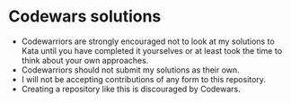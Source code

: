 # Codewars solutions

* Codewarriors are strongly encouraged not to look at my solutions to Kata until you have completed it yourselves or at least took the time to think about your own approaches.
* Codewarriors should not submit my solutions as their own.
* I will not be accepting contributions of any form to this repository.
* Creating a repository like this is discouraged by Codewars.

